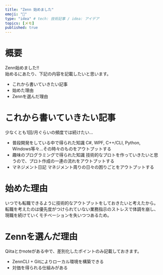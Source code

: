 ```yaml
---
title: "Zenn 始めました"
emoji: "🐶"
type: "idea" # tech: 技術記事 / idea: アイデア
topics: [メモ]
published: true
---
```


# 概要
Zenn始めました!!  
始めるにあたり、下記の内容を記載したいと思います。
- これから書いていきたい記事
- 始めた理由
- Zennを選んだ理由

# これから書いていきたい記事
少なくとも1回/月ぐらいの頻度では続けたい…
- 普段開発をしている中で得られた知識
  C#, WPF, C++/CLI, Python, Windows等々…その時々のものをアウトプットする
- 趣味のプログラミングで得られた知識
  技術的なプロトを作っていきたいと思うので、プロト作成の一連の流れをアウトプットする
- マネジメント日記
  マネジメント周りの日々の困りごとをアウトプットする

# 始めた理由
いつでも転職できるように技術的なアウトプットをしておきたいと考えたから。
転職を考えたのは優先度がつけられていない業務指示のストレスで体調を崩し、現職を続けていくモチベーションを失いつつあるため。

# Zennを選んだ理由
Qiitaとかnoteがある中で、差別化したポイントのみ記載しておきます。
- ZennCLI + Gitによりローカル環境を構築できる
- 対価を得られる仕組みがある





  
  
